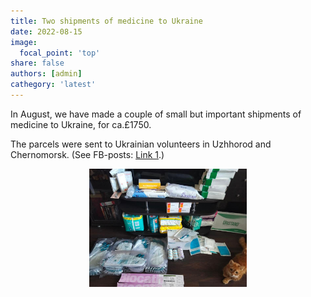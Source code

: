 ```yaml
---
title: Two shipments of medicine to Ukraine
date: 2022-08-15
image:
  focal_point: 'top'
share: false
authors: [admin]
cathegory: 'latest'
---
```


In August, we have made a couple of small but important shipments of medicine to Ukraine, for ca.£1750.

<!--more-->

The parcels were sent to Ukrainian volunteers in Uzhhorod and Chernomorsk. (See FB-posts: 
<a href="https://www.facebook.com/luda.barsyk/posts/pfbid02iAoBa9aUBV8De5ubNViy2boHe7PRqJXXNokcteaMFDFnkvkRzSSUZ2GwL3RDofQjl" target="_blank">Link 1</a>.)


<div style="margin-top: 0; text-align: center"><img src="medicine2.jpg" alt="medicine2" width="50%" style="display: inline; margin-top: 0;"/></div>